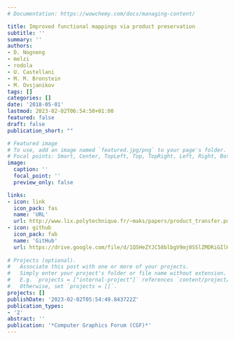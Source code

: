 ```yaml
---
# Documentation: https://wowchemy.com/docs/managing-content/

title: Improved functional mappings via product preservation
subtitle: ''
summary: ''
authors:
- D. Nogneng
- melzi
- rodola
- U. Castellani
- M. M. Bronstein
- M. Ovsjanikov
tags: []
categories: []
date: '2018-05-01'
lastmod: 2023-02-02T06:54:50+01:00
featured: false
draft: false
publication_short: ""

# Featured image
# To use, add an image named `featured.jpg/png` to your page's folder.
# Focal points: Smart, Center, TopLeft, Top, TopRight, Left, Right, BottomLeft, Bottom, BottomRight.
image:
  caption: ''
  focal_point: ''
  preview_only: false

links:
- icon: link
  icon_pack: fas
  name: 'URL'
  url: http://www.lix.polytechnique.fr/~maks/papers/product_transfer.pdf
- icon: github
  icon_pack: fab
  name: 'GitHub'
  url: https://drive.google.com/file/d/1QSHeZYJC58blbgV9mj0SSlZMDRiGIlKU/view
    
# Projects (optional).
#   Associate this post with one or more of your projects.
#   Simply enter your project's folder or file name without extension.
#   E.g. `projects = ["internal-project"]` references `content/project/deep-learning/index.md`.
#   Otherwise, set `projects = []`.
projects: []
publishDate: '2023-02-02T05:54:49.843722Z'
publication_types:
- '2'
abstract: ''
publication: '*Computer Graphics Forum (CGF)*'
---
```

